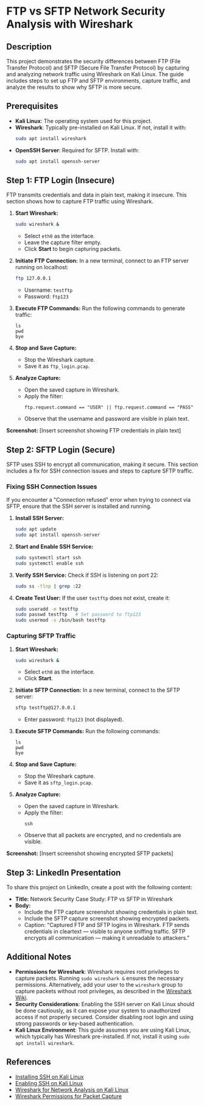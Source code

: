 # FTP vs SFTP Network Security Analysis with Wireshark

## Description

This project demonstrates the security differences between FTP (File Transfer Protocol) and SFTP (Secure File Transfer Protocol) by capturing and analyzing network traffic using Wireshark on Kali Linux. The guide includes steps to set up FTP and SFTP environments, capture traffic, and analyze the results to show why SFTP is more secure.

## Prerequisites

- **Kali Linux**: The operating system used for this project.
- **Wireshark**: Typically pre-installed on Kali Linux. If not, install it with:
  ```bash
  sudo apt install wireshark
  ```
- **OpenSSH Server**: Required for SFTP. Install with:
  ```bash
  sudo apt install openssh-server
  ```

## Step 1: FTP Login (Insecure)

FTP transmits credentials and data in plain text, making it insecure. This section shows how to capture FTP traffic using Wireshark.

1. **Start Wireshark:**
   ```bash
   sudo wireshark &
   ```
   - Select `eth0` as the interface.
   - Leave the capture filter empty.
   - Click **Start** to begin capturing packets.

2. **Initiate FTP Connection:**
   In a new terminal, connect to an FTP server running on localhost:
   ```bash
   ftp 127.0.0.1
   ```
   - Username: `testftp`
   - Password: `ftp123`

3. **Execute FTP Commands:**
   Run the following commands to generate traffic:
   ```
   ls
   pwd
   bye
   ```

4. **Stop and Save Capture:**
   - Stop the Wireshark capture.
   - Save it as `ftp_login.pcap`.

5. **Analyze Capture:**
   - Open the saved capture in Wireshark.
   - Apply the filter:
     ```
     ftp.request.command == "USER" || ftp.request.command == "PASS"
     ```
   - Observe that the username and password are visible in plain text.

**Screenshot:** [Insert screenshot showing FTP credentials in plain text]

## Step 2: SFTP Login (Secure)

SFTP uses SSH to encrypt all communication, making it secure. This section includes a fix for SSH connection issues and steps to capture SFTP traffic.

### Fixing SSH Connection Issues

If you encounter a "Connection refused" error when trying to connect via SFTP, ensure that the SSH server is installed and running.

1. **Install SSH Server:**
   ```bash
   sudo apt update
   sudo apt install openssh-server
   ```

2. **Start and Enable SSH Service:**
   ```bash
   sudo systemctl start ssh
   sudo systemctl enable ssh
   ```

3. **Verify SSH Service:**
   Check if SSH is listening on port 22:
   ```bash
   sudo ss -tlnp | grep :22
   ```

4. **Create Test User:**
   If the user `testftp` does not exist, create it:
   ```bash
   sudo useradd -m testftp
   sudo passwd testftp   # Set password to ftp123
   sudo usermod -s /bin/bash testftp
   ```

### Capturing SFTP Traffic

1. **Start Wireshark:**
   ```bash
   sudo wireshark &
   ```
   - Select `eth0` as the interface.
   - Click **Start**.

2. **Initiate SFTP Connection:**
   In a new terminal, connect to the SFTP server:
   ```bash
   sftp testftp@127.0.0.1
   ```
   - Enter password: `ftp123` (not displayed).

3. **Execute SFTP Commands:**
   Run the following commands:
   ```
   ls
   pwd
   bye
   ```

4. **Stop and Save Capture:**
   - Stop the Wireshark capture.
   - Save it as `sftp_login.pcap`.

5. **Analyze Capture:**
   - Open the saved capture in Wireshark.
   - Apply the filter:
     ```
     ssh
     ```
   - Observe that all packets are encrypted, and no credentials are visible.

**Screenshot:** [Insert screenshot showing encrypted SFTP packets]

## Step 3: LinkedIn Presentation

To share this project on LinkedIn, create a post with the following content:

- **Title:** Network Security Case Study: FTP vs SFTP in Wireshark
- **Body:**
  - Include the FTP capture screenshot showing credentials in plain text.
  - Include the SFTP capture screenshot showing encrypted packets.
  - Caption: "Captured FTP and SFTP logins in Wireshark. FTP sends credentials in cleartext — visible to anyone sniffing traffic. SFTP encrypts all communication — making it unreadable to attackers."

## Additional Notes

- **Permissions for Wireshark**: Wireshark requires root privileges to capture packets. Running `sudo wireshark &` ensures the necessary permissions. Alternatively, add your user to the `wireshark` group to capture packets without root privileges, as described in the [Wireshark Wiki](https://wiki.wireshark.org/CaptureSetup/CapturePrivileges).
- **Security Considerations**: Enabling the SSH server on Kali Linux should be done cautiously, as it can expose your system to unauthorized access if not properly secured. Consider disabling root login and using strong passwords or key-based authentication.
- **Kali Linux Environment**: This guide assumes you are using Kali Linux, which typically has Wireshark pre-installed. If not, install it using `sudo apt install wireshark`.

## References

- [Installing SSH on Kali Linux](https://medium.com/@InzenSecure/ssh-configuration-in-kali-linux-3f7c456560a9)
- [Enabling SSH on Kali Linux](https://mangohost.net/blog/enable-ssh-on-kali-linux/)
- [Wireshark for Network Analysis on Kali Linux](https://anovin.mk/tutorial/how-to-use-wireshark-for-network-analysis-in-kali-linux/)
- [Wireshark Permissions for Packet Capture](https://wiki.wireshark.org/CaptureSetup/CapturePrivileges)